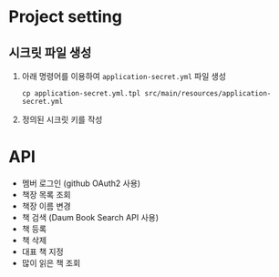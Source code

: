 # Project setting

## 시크릿 파일 생성

1. 아래 명령어를 이용하여 `application-secret.yml` 파일 생성
    ```shell
    cp application-secret.yml.tpl src/main/resources/application-secret.yml
    ```
2. 정의된 시크릿 키를 작성


# API

- 멤버 로그인 (github OAuth2 사용)
- 책장 목록 조회
- 책장 이름 변경
- 책 검색 (Daum Book Search API 사용)
- 책 등록
- 책 삭제
- 대표 책 지정
- 많이 읽은 책 조회